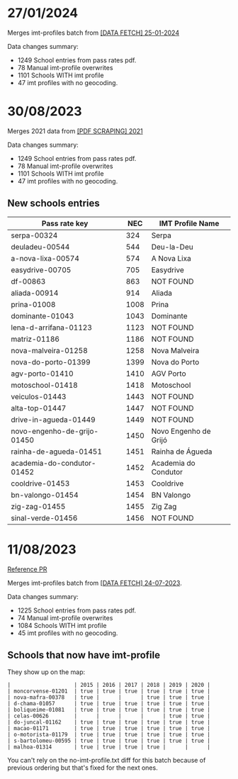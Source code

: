 # 27/01/2024

Merges imt-profiles batch from [[DATA FETCH] 25-01-2024](https://github.com/codecadre/imt-school-addresses/pull/4)

Data changes summary:

- 1249 School entries from pass rates pdf.
- 78 Manual imt-profile overwrites
- 1101 Schools WITH imt profile
- 47 imt profiles with no geocoding.


# 30/08/2023

Merges 2021 data from [[PDF SCRAPING] 2021](https://github.com/codecadre/imt-pass-rates/pull/2)

Data changes summary:

- 1249 School entries from pass rates pdf.
- 78 Manual imt-profile overwrites
- 1101 Schools WITH imt profile
- 47 imt profiles with no geocoding.



## New schools entries

| Pass rate key               | NEC  | IMT Profile Name      |
|-----------------------------|------|-----------------------|
| serpa-00324                 | 324  | Serpa                 |
| deuladeu-00544              | 544  | Deu-la-Deu            |
| a-nova-lixa-00574           | 574  | A Nova Lixa           |
| easydrive-00705             | 705  | Easydrive             |
| df-00863                    | 863  | NOT FOUND             |
| aliada-00914                | 914  | Aliada                |
| prina-01008                 | 1008 | Prina                 |
| dominante-01043             | 1043 | Dominante             |
| lena-d-arrifana-01123       | 1123 | NOT FOUND             |
| matriz-01186                | 1186 | NOT FOUND             |
| nova-malveira-01258         | 1258 | Nova Malveira         |
| nova-do-porto-01399         | 1399 | Nova do Porto         |
| agv-porto-01410             | 1410 | AGV Porto             |
| motoschool-01418            | 1418 | Motoschool            |
| veiculos-01443              | 1443 | NOT FOUND             |
| alta-top-01447              | 1447 | NOT FOUND             |
| drive-in-agueda-01449       | 1449 | NOT FOUND             |
| novo-engenho-de-grijo-01450 | 1450 | Novo Engenho de Grijó |
| rainha-de-agueda-01451      | 1451 | Rainha de Águeda      |
| academia-do-condutor-01452  | 1452 | Academia do Condutor  |
| cooldrive-01453             | 1453 | Cooldrive             |
| bn-valongo-01454            | 1454 | BN Valongo            |
| zig-zag-01455               | 1455 | Zig Zag               |
| sinal-verde-01456           | 1456 | NOT FOUND             |

# 11/08/2023

[Reference PR](https://github.com/codecadre/melhordazona-web/pull/10)

Merges imt-profiles batch from [[DATA FETCH] 24-07-2023]( https://github.com/codecadre/imt-school-addresses/pull/2).

Data changes summary:

- 1225 School entries from pass rates pdf.
- 74 Manual imt-profile overwrites
- 1084 Schools WITH imt profile
- 45 imt profiles with no geocoding.

## Schools that now have imt-profile

They show up on the map:

```
|                    | 2015 | 2016 | 2017 | 2018 | 2019 | 2020 |
| moncorvense-01201  | true | true | true | true | true | true |
| nova-mafra-00378   | true |      |      | true | true | true |
| d-chama-01057      | true | true | true | true | true | true |
| boliqueime-01081   | true | true | true | true | true | true |
| celas-00626        |      |      |      |      | true | true |
| do-juncal-01162    | true | true | true | true | true | true |
| macao-01171        | true | true | true | true | true | true |
| o-motorista-01179  | true | true | true | true | true | true |
| s-bartolomeu-00595 | true | true | true | true | true | true |
| malhoa-01314       | true | true | true | true |      |      |
```

You can't rely on the no-imt-profile.txt diff for this batch because of previous ordering but that's fixed for the next ones.
